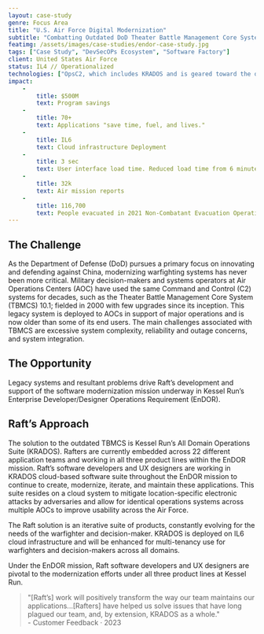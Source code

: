 ```yaml
---
layout: case-study
genre: Focus Area
title: "U.S. Air Force Digital Modernization"
subtitle: "Combatting Outdated DoD Theater Battle Management Core Systems (TBMCS): <i class=\"space-mono-text highlight-text-purple\">Modernizing</i> Kessel Run’s Enterprise Developer/Designer Operations Requirement (EnDOR)"
featimg: /assets/images/case-studies/endor-case-study.jpg
tags: ["Case Study", "DevSecOPs Ecosystem", "Software Factory"]
client: United States Air Force
status: IL4 // Operationalized
technologies: ["OpsC2, which includes KRADOS and is geared toward the operational environment", "WingC2, which empowers USAF Wings for mission readiness; and", "All-Domain Common Platform (ADCP), the platform on which everything runs."]
impact:
    -
        title: $500M
        text: Program savings
    -
        title: 70+
        text: Applications "save time, fuel, and lives."
    -
        title: IL6
        text: Cloud infrastructure Deployment
    -
        title: 3 sec
        text: User interface load time. Reduced load time from 6 minutes
    -
        title: 32k
        text: Air mission reports
    -
        title: 116,700
        text: People evacuated in 2021 Non-Combatant Evacuation Operation in Afghanistan
---
```


## The Challenge

As the Department of Defense (DoD) pursues a primary focus on innovating and defending against China, modernizing warfighting systems has never been more critical. Military decision-makers and systems operators at Air Operations Centers (AOC) have used the same Command and Control (C2) systems for decades, such as the Theater Battle Management Core System (TBMCS) 10.1; fielded in 2000 with few upgrades since its inception. This legacy system is deployed to AOCs in support of major operations and is now older than some of its end users. The main challenges associated with TBMCS are excessive system complexity, reliability and outage concerns, and system integration.

## The Opportunity

Legacy systems and resultant problems drive Raft’s development and support of the software modernization mission underway in Kessel Run’s Enterprise Developer/Designer Operations Requirement (EnDOR).

## Raft’s Approach

The solution to the outdated TBMCS is Kessel Run’s All Domain Operations Suite (KRADOS). Rafters are currently embedded across 22 different application teams and working in all three product lines within the EnDOR mission.
Raft’s software developers and UX designers are working in KRADOS cloud-based software suite throughout the EnDOR mission to continue to create, modernize, iterate, and maintain these applications. This suite resides on a cloud system to mitigate location-specific electronic attacks by adversaries and allow for identical operations systems across multiple AOCs to improve usability across the Air Force.

The Raft solution is an iterative suite of products, constantly evolving for the needs of the warfighter and decision-maker. KRADOS is deployed on IL6 cloud infrastructure and will be enhanced for multi-tenancy use for warfighters and decision-makers across all domains.

Under the EnDOR mission, Raft software developers and UX designers are pivotal to the modernization efforts under all three product lines at Kessel Run.

> "[Raft’s] work will positively transform the way our team maintains our applications...[Rafters] have helped us solve issues that have long plagued our team, and, by extension, KRADOS as a whole."<br/>- Customer Feedback · 2023
